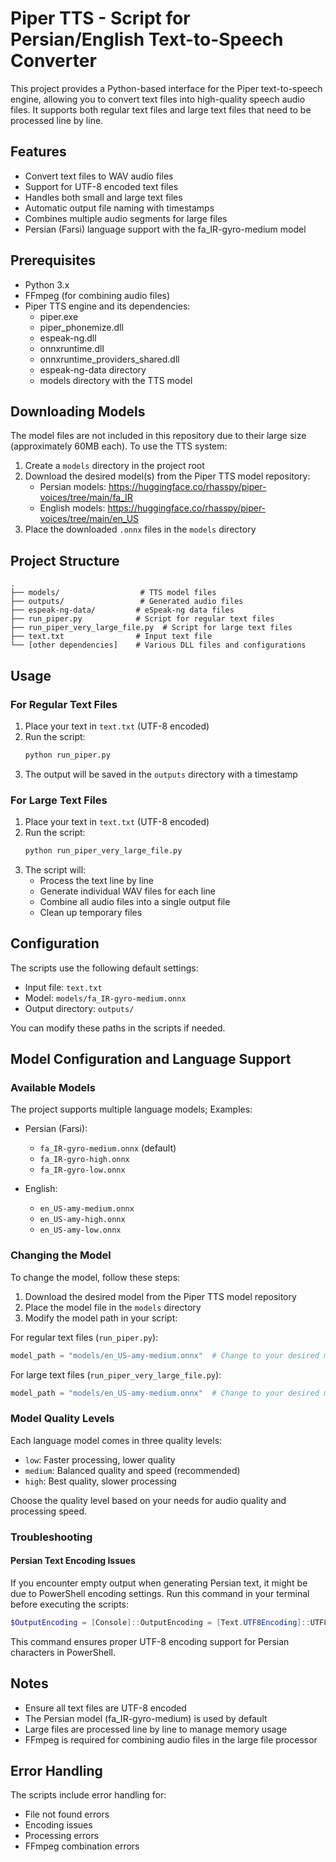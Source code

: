 # Piper TTS - Script for Persian/English Text-to-Speech Converter

This project provides a Python-based interface for the Piper text-to-speech engine, allowing you to convert text files into high-quality speech audio files. It supports both regular text files and large text files that need to be processed line by line.

## Features

- Convert text files to WAV audio files
- Support for UTF-8 encoded text files
- Handles both small and large text files
- Automatic output file naming with timestamps
- Combines multiple audio segments for large files
- Persian (Farsi) language support with the fa_IR-gyro-medium model

## Prerequisites

- Python 3.x
- FFmpeg (for combining audio files)
- Piper TTS engine and its dependencies:
  - piper.exe
  - piper_phonemize.dll
  - espeak-ng.dll
  - onnxruntime.dll
  - onnxruntime_providers_shared.dll
  - espeak-ng-data directory
  - models directory with the TTS model
 
## Downloading Models

The model files are not included in this repository due to their large size (approximately 60MB each). To use the TTS system:

1. Create a `models` directory in the project root
2. Download the desired model(s) from the Piper TTS model repository:
   - Persian models: https://huggingface.co/rhasspy/piper-voices/tree/main/fa_IR
   - English models: https://huggingface.co/rhasspy/piper-voices/tree/main/en_US
3. Place the downloaded `.onnx` files in the `models` directory

## Project Structure

```
.
├── models/                  # TTS model files
├── outputs/                 # Generated audio files
├── espeak-ng-data/         # eSpeak-ng data files
├── run_piper.py            # Script for regular text files
├── run_piper_very_large_file.py  # Script for large text files
├── text.txt                # Input text file
└── [other dependencies]    # Various DLL files and configurations
```

## Usage

### For Regular Text Files

1. Place your text in `text.txt` (UTF-8 encoded)
2. Run the script:
   ```bash
   python run_piper.py
   ```
3. The output will be saved in the `outputs` directory with a timestamp

### For Large Text Files

1. Place your text in `text.txt` (UTF-8 encoded)
2. Run the script:
   ```bash
   python run_piper_very_large_file.py
   ```
3. The script will:
   - Process the text line by line
   - Generate individual WAV files for each line
   - Combine all audio files into a single output file
   - Clean up temporary files

## Configuration

The scripts use the following default settings:
- Input file: `text.txt`
- Model: `models/fa_IR-gyro-medium.onnx`
- Output directory: `outputs/`

You can modify these paths in the scripts if needed.

## Model Configuration and Language Support

### Available Models

The project supports multiple language models; Examples: 

- Persian (Farsi):
  - `fa_IR-gyro-medium.onnx` (default)
  - `fa_IR-gyro-high.onnx`
  - `fa_IR-gyro-low.onnx`

- English:
  - `en_US-amy-medium.onnx`
  - `en_US-amy-high.onnx`
  - `en_US-amy-low.onnx`

### Changing the Model

To change the model, follow these steps:

1. Download the desired model from the Piper TTS model repository
2. Place the model file in the `models` directory
3. Modify the model path in your script:

For regular text files (`run_piper.py`):
```python
model_path = "models/en_US-amy-medium.onnx"  # Change to your desired model
```

For large text files (`run_piper_very_large_file.py`):
```python
model_path = "models/en_US-amy-medium.onnx"  # Change to your desired model
```

### Model Quality Levels

Each language model comes in three quality levels:
- `low`: Faster processing, lower quality
- `medium`: Balanced quality and speed (recommended)
- `high`: Best quality, slower processing

Choose the quality level based on your needs for audio quality and processing speed.

### Troubleshooting

#### Persian Text Encoding Issues

If you encounter empty output when generating Persian text, it might be due to PowerShell encoding settings. Run this command in your terminal before executing the scripts:

```powershell
$OutputEncoding = [Console]::OutputEncoding = [Text.UTF8Encoding]::UTF8
```

This command ensures proper UTF-8 encoding support for Persian characters in PowerShell.

## Notes

- Ensure all text files are UTF-8 encoded
- The Persian model (fa_IR-gyro-medium) is used by default
- Large files are processed line by line to manage memory usage
- FFmpeg is required for combining audio files in the large file processor

## Error Handling

The scripts include error handling for:
- File not found errors
- Encoding issues
- Processing errors
- FFmpeg combination errors

